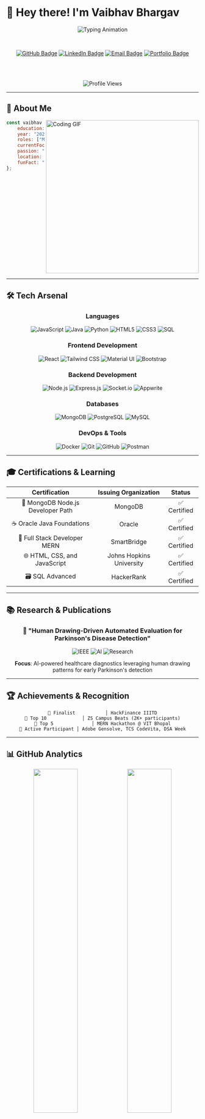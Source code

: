 # 👋 Hey there! I'm **Vaibhav Bhargav**

<div align="center">
  
  ![Typing Animation](https://readme-typing-svg.herokuapp.com?font=JetBrains+Mono&size=24&duration=3000&pause=1000&color=00D9FF&center=true&vCenter=true&multiline=true&width=600&height=100&lines=MERN+Stack+Developer+%F0%9F%9A%80;AI+Health+Informatics+Researcher+%F0%9F%A7%A0;Open+Source+Contributor+%E2%9C%A8;Building+the+Future+of+Healthcare+Tech+%F0%9F%A9%BA)

  <br>
  
  [![GitHub Badge](https://img.shields.io/github/followers/vaibhav-0310?label=GitHub%20Followers&style=for-the-badge&logo=github&logoColor=white&color=181717)](https://github.com/vaibhav-0310)
  [![LinkedIn Badge](https://img.shields.io/badge/LinkedIn-Connect-0A66C2?style=for-the-badge&logo=linkedin&logoColor=white)](https://www.linkedin.com/in/vaibhav-bhargav-208470252/)
  [![Email Badge](https://img.shields.io/badge/Email-Reach%20Me-EA4335?style=for-the-badge&logo=gmail&logoColor=white)](mailto:vaibhavbhargav03@gmail.com)
  [![Portfolio Badge](https://img.shields.io/badge/Portfolio-Visit%20Now-000000?style=for-the-badge&logo=vercel&logoColor=white)](https://vaibhav-taupe.vercel.app/)

  <br><br>
  
  ![Profile Views](https://komarev.com/ghpvc/?username=vaibhav-0310&style=for-the-badge&color=brightgreen)
  
</div>

---

## 🌟 **About Me**

<img align="right" alt="Coding GIF" width="400" src="https://media.giphy.com/media/qgQUggAC3Pfv687qPC/giphy.gif">

```javascript
const vaibhav = {
    education: "B.Tech CSE - Health Informatics @ VIT Bhopal",
    year: "2022-2026",
    roles: ["MERN Stack Developer", "DevOps Enthusiast", "AI Researcher"],
    currentFocus: "Building scalable web apps & smart healthcare tools",
    passion: "Bridging technology and healthcare for better lives",
    location: "Bhopal, India 🇮🇳",
    funFact: "I turn coffee into code and ideas into reality! ☕→💻"
};
```

<br clear="right"/>

---

## 🛠️ **Tech Arsenal**

<div align="center">

### **Languages**
![JavaScript](https://img.shields.io/badge/JavaScript-F7DF1E?style=for-the-badge&logo=javascript&logoColor=black)
![Java](https://img.shields.io/badge/Java-ED8B00?style=for-the-badge&logo=openjdk&logoColor=white)
![Python](https://img.shields.io/badge/Python-3776AB?style=for-the-badge&logo=python&logoColor=white)
![HTML5](https://img.shields.io/badge/HTML5-E34F26?style=for-the-badge&logo=html5&logoColor=white)
![CSS3](https://img.shields.io/badge/CSS3-1572B6?style=for-the-badge&logo=css3&logoColor=white)
![SQL](https://img.shields.io/badge/SQL-336791?style=for-the-badge&logo=postgresql&logoColor=white)

### **Frontend Development**
![React](https://img.shields.io/badge/React-20232A?style=for-the-badge&logo=react&logoColor=61DAFB)
![Tailwind CSS](https://img.shields.io/badge/Tailwind_CSS-38B2AC?style=for-the-badge&logo=tailwind-css&logoColor=white)
![Material UI](https://img.shields.io/badge/Material--UI-0081CB?style=for-the-badge&logo=material-ui&logoColor=white)
![Bootstrap](https://img.shields.io/badge/Bootstrap-563D7C?style=for-the-badge&logo=bootstrap&logoColor=white)

### **Backend Development**
![Node.js](https://img.shields.io/badge/Node.js-43853D?style=for-the-badge&logo=node.js&logoColor=white)
![Express.js](https://img.shields.io/badge/Express.js-404D59?style=for-the-badge&logo=express&logoColor=white)
![Socket.io](https://img.shields.io/badge/Socket.io-black?style=for-the-badge&logo=socket.io&badgeColor=010101)
![Appwrite](https://img.shields.io/badge/Appwrite-FD366E?style=for-the-badge&logo=appwrite&logoColor=white)

### **Databases**
![MongoDB](https://img.shields.io/badge/MongoDB-4EA94B?style=for-the-badge&logo=mongodb&logoColor=white)
![PostgreSQL](https://img.shields.io/badge/PostgreSQL-316192?style=for-the-badge&logo=postgresql&logoColor=white)
![MySQL](https://img.shields.io/badge/MySQL-00000F?style=for-the-badge&logo=mysql&logoColor=white)

### **DevOps & Tools**
![Docker](https://img.shields.io/badge/Docker-2496ED?style=for-the-badge&logo=docker&logoColor=white)
![Git](https://img.shields.io/badge/GIT-E44C30?style=for-the-badge&logo=git&logoColor=white)
![GitHub](https://img.shields.io/badge/GitHub-100000?style=for-the-badge&logo=github&logoColor=white)
![Postman](https://img.shields.io/badge/Postman-FF6C37?style=for-the-badge&logo=postman&logoColor=white)

</div>

---

## 🎓 **Certifications & Learning**

<div align="center">

| **Certification** | **Issuing Organization** | **Status** |
|:-----------------:|:------------------------:|:----------:|
| 🍃 MongoDB Node.js Developer Path | MongoDB | ✅ Certified |
| ☕ Oracle Java Foundations | Oracle | ✅ Certified |
| 🚀 Full Stack Developer MERN | SmartBridge | ✅ Certified |
| 🌐 HTML, CSS, and JavaScript | Johns Hopkins University | ✅ Certified |
| 🗃️ SQL Advanced | HackerRank | ✅ Certified |

</div>

---

## 📚 **Research & Publications**

<div align="center">

### 🔬 **"Human Drawing-Driven Automated Evaluation for Parkinson's Disease Detection"**

![IEEE](https://img.shields.io/badge/IEEE-Conference-00629B?style=for-the-badge&logo=ieee&logoColor=white)
![AI](https://img.shields.io/badge/AI-Healthcare-FF6B6B?style=for-the-badge&logo=brain&logoColor=white)
![Research](https://img.shields.io/badge/Research-Published-4ECDC4?style=for-the-badge&logo=research-gate&logoColor=white)

**Focus**: AI-powered healthcare diagnostics leveraging human drawing patterns for early Parkinson's detection

</div>

---

## 🏆 **Achievements & Recognition**

<div align="center">

```
🥈 Finalist           │ HackFinance IIITD
🥉 Top 10             │ ZS Campus Beats (2K+ participants)
🌟 Top 5              │ MERN Hackathon @ VIT Bhopal
🚀 Active Participant │ Adobe Gensolve, TCS CodeVita, DSA Week
```

</div>

---

## 📊 **GitHub Analytics**

<div align="center">

<img width="48%" src="https://github-readme-stats.vercel.app/api?username=vaibhav-0310&show_icons=true&theme=tokyonight&hide_border=true&count_private=true&include_all_commits=true" />
<img width="48%" src="https://github-readme-streak-stats.herokuapp.com/?user=vaibhav-0310&theme=tokyonight&hide_border=true" />

<br><br>

<img width="54%" src="https://github-readme-stats.vercel.app/api/top-langs/?username=vaibhav-0310&layout=compact&theme=tokyonight&hide_border=true&langs_count=8" />
<img width="42%" src="https://github-readme-stats.vercel.app/api/wakatime?username=vaibhav-0310&theme=tokyonight&hide_border=true" />

<br><br>

![Activity Graph](https://github-readme-activity-graph.vercel.app/graph?username=vaibhav-0310&theme=tokyo-night&hide_border=true&area=true)

</div>

---

## 🎯 **Current Focus**

<div align="center">

🔭 **Working On**: Advanced MERN stack applications with AI integration  
🌱 **Learning**: Docker containerization and cloud deployment strategies  
👯 **Collaborating**: Open source healthcare technology projects  
🤔 **Exploring**: Machine learning applications in medical diagnostics  
💬 **Ask Me About**: MERN stack, healthcare informatics, or full-stack development  
⚡ **Fun Fact**: I believe the best code is written with a good playlist! 🎵

</div>

---

## 🤝 **Let's Connect & Collaborate**

<div align="center">

### Ready to build something amazing together? 🚀

[![Email](https://img.shields.io/badge/📧_Email-vaibhavbhargav03@gmail.com-EA4335?style=for-the-badge&logo=gmail&logoColor=white)](mailto:vaibhavbhargav03@gmail.com)
[![LinkedIn](https://img.shields.io/badge/💼_LinkedIn-Connect_Now-0A66C2?style=for-the-badge&logo=linkedin&logoColor=white)](https://www.linkedin.com/in/vaibhav-bhargav-208470252/)
[![Portfolio](https://img.shields.io/badge/🌐_Portfolio-Visit_Now-000000?style=for-the-badge&logo=vercel&logoColor=white)](https://vaibhav-taupe.vercel.app/)
[![GitHub](https://img.shields.io/badge/💻_GitHub-Follow_Me-181717?style=for-the-badge&logo=github&logoColor=white)](https://github.com/vaibhav-0310)

<br>

### 💭 *"Passionate about turning innovative ideas into digital reality, one commit at a time!"*

<br>

![Footer](https://capsule-render.vercel.app/api?type=waving&color=gradient&height=100&section=footer&text=Thanks%20for%20visiting!&fontSize=16&fontColor=fff&animation=twinkling)

</div>

---

<div align="center">
  <img src="https://quotes-github-readme.vercel.app/api?type=horizontal&theme=tokyonight" alt="Random Dev Quote"/>
</div>
